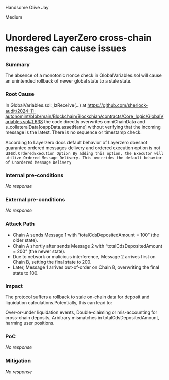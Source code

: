 Handsome Olive Jay

Medium

# Unordered LayerZero cross-chain messages can cause issues

### Summary

The absence of a monotonic nonce check in GlobalVariables.sol will cause an unintended rollback of newer global state to a stale state.

### Root Cause

In GlobalVariables.sol:_lzReceive(...) at  https://github.com/sherlock-audit/2024-11-autonomint/blob/main/Blockchain/Blockchian/contracts/Core_logic/GlobalVariables.sol#L638 the code directly overwrites omniChainData and s_collateralData[oappData.assetName] without verifying that the incoming message is the latest. There is no sequence or timestamp check.


According to Layerzero docs default behavior of Layerzero doesnot guarantee ordered messages delivery and ordered execution option is not used.
`
OrderedExecution Option
By adding this option, the Executor will utilize Ordered Message Delivery. This overrides the default behavior of Unordered Message Delivery
`

### Internal pre-conditions

_No response_

### External pre-conditions

_No response_

### Attack Path

- Chain A sends Message 1 with “totalCdsDepositedAmount = 100” (the older state).
- Chain A shortly after sends Message 2 with “totalCdsDepositedAmount = 200” (the newer state).
- Due to network or malicious interference, Message 2 arrives first on Chain B, setting the final state to 200.
- Later, Message 1 arrives out-of-order on Chain B, overwriting the final state to 100.

### Impact

The protocol suffers a rollback to stale on-chain data for deposit and liquidation calculations.Potentially, this can lead to:

Over-or-under liquidation events,
Double-claiming or mis-accounting for cross-chain deposits,
Arbitrary mismatches in totalCdsDepositedAmount, harming user positions.

### PoC

_No response_

### Mitigation

_No response_